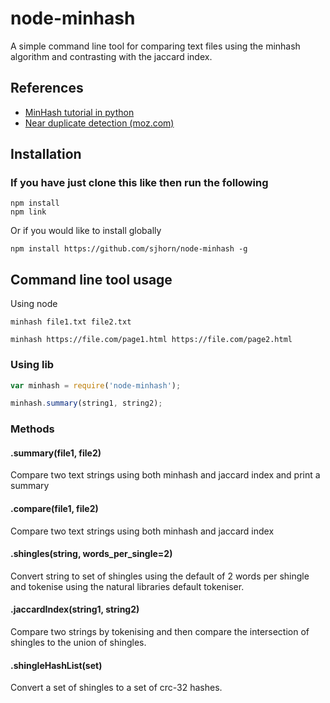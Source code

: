 # node-minhash

A simple command line tool for comparing text files using the minhash algorithm and contrasting with the jaccard index.

## References

* [MinHash tutorial in python](https://github.com/chrisjmccormick/MinHash)
* [Near duplicate detection (moz.com)](https://moz.com/devblog/near-duplicate-detection/)

## Installation

### If you have just clone this like then run the following
````
npm install
npm link
````

Or if you would like to install globally
````
npm install https://github.com/sjhorn/node-minhash -g
````

## Command line tool usage

Using node
````
minhash file1.txt file2.txt

minhash https://file.com/page1.html https://file.com/page2.html

````

### Using lib
````js
var minhash = require('node-minhash');

minhash.summary(string1, string2);

````

### Methods

#### <a name="summary"></a>.summary(file1, file2)
Compare two text strings using both minhash and jaccard index and print a summary


#### <a name="compare"></a>.compare(file1, file2)
Compare two text strings using both minhash and jaccard index


#### <a name="shingles"></a>.shingles(string, words_per_single=2)

Convert string to set of shingles using the default of 2 words per shingle and tokenise using the natural libraries default tokeniser.

#### <a name="jaccardIndex"></a>.jaccardIndex(string1, string2)

Compare two strings by tokenising and then compare the intersection of shingles to the union of shingles.

#### <a name="shingleHashList"></a>.shingleHashList(set)

Convert a set of shingles to a set of crc-32 hashes.
